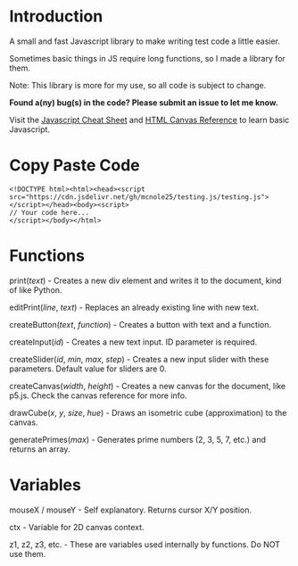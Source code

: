 # Introduction

A small and fast Javascript library to make writing test code a little easier.

Sometimes basic things in JS require long functions, so I made a library for them.

Note: This library is more for my use, so all code is subject to change.

**Found a(ny) bug(s) in the code? Please submit an issue to let me know.**

Visit the [Javascript Cheat Sheet](https://htmlcheatsheet.com/js) and [HTML Canvas Reference](https://www.w3schools.com/tags/ref_canvas.asp) to learn basic Javascript.

# Copy Paste Code

```
<!DOCTYPE html><html><head><script src="https://cdn.jsdelivr.net/gh/mcnole25/testing.js/testing.js"></script></head><body><script>
// Your code here...
</script></body></html>
```

# Functions

print(*text*) - Creates a new div element and writes it to the document, kind of like Python.

editPrint(*line*, *text*) - Replaces an already existing line with new text.

createButton(*text*, *function*) - Creates a button with text and a function.

createInput(*id*) - Creates a new text input. ID parameter is required.

createSlider(*id*, *min*, *max*, *step*) - Creates a new input slider with these parameters. Default value for sliders are 0.

createCanvas(*width*, *height*) - Creates a new canvas for the document, like p5.js. Check the canvas reference for more info.

drawCube(*x*, *y*, *size*, *hue*) - Draws an isometric cube (approximation) to the canvas.

generatePrimes(*max*) - Generates prime numbers (2, 3, 5, 7, etc.) and returns an array.

# Variables

mouseX / mouseY - Self explanatory. Returns cursor X/Y position.

ctx - Variable for 2D canvas context.

z1, z2, z3, etc. - These are variables used internally by functions. Do NOT use them.
